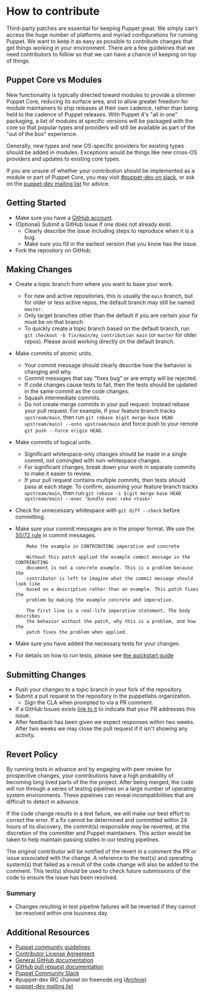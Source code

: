 # How to contribute

Third-party patches are essential for keeping Puppet great. We simply can't
access the huge number of platforms and myriad configurations for running
Puppet. We want to keep it as easy as possible to contribute changes that
get things working in your environment. There are a few guidelines that we
need contributors to follow so that we can have a chance of keeping on
top of things.

## Puppet Core vs Modules

New functionality is typically directed toward modules to provide a slimmer
Puppet Core, reducing its surface area, and to allow greater freedom for
module maintainers to ship releases at their own cadence, rather than
being held to the cadence of Puppet releases. With Puppet 4's "all in one"
packaging, a list of modules at specific versions will be packaged with the
core so that popular types and providers will still be available as part of
the "out of the box" experience.

Generally, new types and new OS-specific providers for existing types should
be added in modules. Exceptions would be things like new cross-OS providers
and updates to existing core types.

If you are unsure of whether your contribution should be implemented as a
module or part of Puppet Core, you may visit [#puppet-dev on slack](https://slack.puppet.com/), or ask on
the [puppet-dev mailing list](https://groups.google.com/forum/#!forum/puppet-dev) for advice.

## Getting Started

* Make sure you have a [GitHub account](https://github.com/signup/free).
* (Optional) Submit a GitHub Issue if one does not already exist.
  * Clearly describe the issue including steps to reproduce when it is a bug.
  * Make sure you fill in the earliest version that you know has the issue.
* Fork the repository on GitHub.

## Making Changes

* Create a topic branch from where you want to base your work.
  * For new and active repositories, this is usually the `main` branch, but for
    older or less active repos, the default branch may still be named `master`.
  * Only target branches other than the default if you are certain your fix must
    be on that branch.
  * To quickly create a topic branch based on the default branch, run `git
    checkout -b fix/main/my_contribution main` (or `master` for older repos).
    Please avoid working directly on the default branch.
* Make commits of atomic units.
  * Your commit message should clearly describe how the behavior is changing and why.
  * Commit messages that say "fixes bug" or are empty will be rejected.
  * If code changes cause tests to fail, then the tests should be updated in the
    same commit as the code changes.
  * Squash intermediate commits.
  * Do not create merge commits in your pull request. Instead rebase your pull
    request. For example, if your feature branch tracks `upstream/main`, then
    run `git rebase $(git merge-base HEAD upstream/main) --onto upstream/main`
    and force push to your remote `git push --force origin HEAD`.
* Make commits of logical units.
  * Significant whitespace-only changes should be made in a single commit, not
    comingled with non-whitespace changes.
  * For significant changes, break down your work in separate commits to make it
    easier to review.
  * If your pull request contains multiple commits, then tests should pass at each
    stage. To confirm, assuming your feature branch tracks `upstream/main`, then run
    `git rebase -i $(git merge-base HEAD upstream/main) --exec 'bundle exec rake <task>'`
* Check for unnecessary whitespace with `git diff --check` before committing.
* Make sure your commit messages are in the proper format. We use the [50/72 rule](https://git-scm.com/book/en/v2/Distributed-Git-Contributing-to-a-Project) in commit messages.

  ```text
      Make the example in CONTRIBUTING imperative and concrete

      Without this patch applied the example commit message in the CONTRIBUTING
      document is not a concrete example. This is a problem because the
      contributor is left to imagine what the commit message should look like
      based on a description rather than an example. This patch fixes the
      problem by making the example concrete and imperative.

      The first line is a real-life imperative statement. The body describes
      the behavior without the patch, why this is a problem, and how the
      patch fixes the problem when applied.
  ```

* Make sure you have added the necessary tests for your changes.
* For details on how to run tests, please see [the quickstart guide](https://github.com/puppetlabs/puppet/blob/main/docs/quickstart.md)

## Submitting Changes

* Push your changes to a topic branch in your fork of the repository.
* Submit a pull request to the repository in the puppetlabs organization.
  * Sign the CLA when prompted to via a PR comment.
* If a GitHub Issues exists [link to it](https://docs.github.com/en/issues/tracking-your-work-with-issues/linking-a-pull-request-to-an-issue) to indicate that your PR addresses this issue.
* After feedback has been given we expect responses within two weeks. After two
  weeks we may close the pull request if it isn't showing any activity.

## Revert Policy

By running tests in advance and by engaging with peer review for prospective
changes, your contributions have a high probability of becoming long lived
parts of the the project. After being merged, the code will run through a
series of testing pipelines on a large number of operating system
environments. These pipelines can reveal incompatibilities that are difficult
to detect in advance.

If the code change results in a test failure, we will make our best effort to
correct the error. If a fix cannot be determined and committed within 24 hours
of its discovery, the commit(s) responsible _may_ be reverted, at the
discretion of the committer and Puppet maintainers. This action would be taken
to help maintain passing states in our testing pipelines.

The original contributor will be notified of the revert in a comment the PR or
issue associated with the change. A reference to the test(s) and operating
system(s) that failed as a result of the code change will also be added to the
comment. This test(s) should be used to check future submissions of the code to
ensure the issue has been resolved.

### Summary

* Changes resulting in test pipeline failures will be reverted if they cannot
  be resolved within one business day.

## Additional Resources

* [Puppet community guidelines](https://puppet.com/community/community-guidelines)
* [Contributor License Agreement](https://puppet.com/community/contributor-license-agreement)
* [General GitHub documentation](https://help.github.com/)
* [GitHub pull request documentation](https://help.github.com/articles/creating-a-pull-request/)
* [Puppet Community Slack](https://slack.puppet.com)
* #puppet-dev IRC channel on freenode.org ([Archive](https://botbot.me/freenode/puppet-dev/))
* [puppet-dev mailing list](https://groups.google.com/forum/#!forum/puppet-dev)

